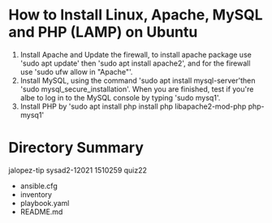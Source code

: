  # How to Install Linux, Apache, MySQL and PHP (LAMP) on Ubuntu
  1. Install Apache and Update the firewall, to install apache package use 'sudo apt update' then 'sudo apt install apache2', and for the firewall use 'sudo ufw allow in "Apache"'.
  2. Install MySQL, using the command 'sudo apt install mysql-server'then 'sudo mysql_secure_installation'. When you are finished,  test if you're albe to log in to the MySQL console by typing 'sudo mysq1'.
  3. Install PHP by 'sudo apt install php install php libapache2-mod-php php-mysq1'

  # Directory Summary
  jalopez-tip
  sysad2-12021
  1510259
  quiz22
  * ansible.cfg
  * inventory
  * playbook.yaml
  * README.md
